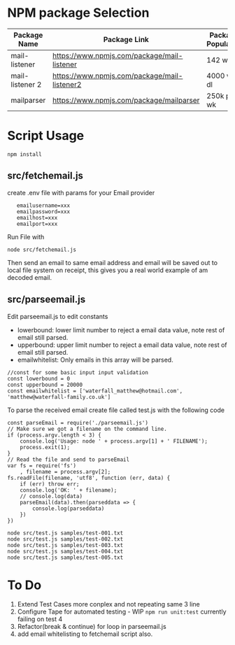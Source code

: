 # NPM package Selection



Package Name|Package Link|Package Popularity
------------|------------|------------------
mail-listener | https://www.npmjs.com/package/mail-listener | 142 wk dl
mail-listener 2 | https://www.npmjs.com/package/mail-listener2 |  4000 wk dl
mailparser | https://www.npmjs.com/package/mailparser | 250k per wk




# Script Usage



```
npm install
``` 

## src/fetchemail.js 

create .env file with params for your Email provider
```
   emailusername=xxx
   emailpassword=xxx
   emailhost=xxx
   emailport=xxx
```
Run File with
```
node src/fetchemail.js
```

Then send an email to same email address and email will be saved out to local file system on receipt, this gives you a real world example of am decoded email.

## src/parseemail.js 

Edit parseemail.js to edit constants 
* lowerbound: lower limit number to reject a email data value, note rest of email still parsed.
* upperbound: upper limit number to reject a email data value, note rest of email still parsed.
* emailwhitelist: Only emails in this array will be parsed.

```
//const for some basic input input validation
const lowerbound = 0
const upperbound = 20000
const emailwhitelist = ['waterfall_matthew@hotmail.com', 'matthew@waterfall-family.co.uk']
```

To parse the received email create file called test.js with the following code

```
const parseEmail = require('./parseemail.js')
// Make sure we got a filename on the command line.
if (process.argv.length < 3) {
    console.log('Usage: node ' + process.argv[1] + ' FILENAME');
    process.exit(1);
}
// Read the file and send to parseEmail
var fs = require('fs')
    , filename = process.argv[2];
fs.readFile(filename, 'utf8', function (err, data) {
    if (err) throw err;
    console.log('OK: ' + filename);
    // console.log(data)
    parseEmail(data).then(parseddata => {
        console.log(parseddata)
    })
})
```

```
node src/test.js samples/test-001.txt
node src/test.js samples/test-002.txt
node src/test.js samples/test-003.txt
node src/test.js samples/test-004.txt
node src/test.js samples/test-005.txt
```

# To Do

1. Extend Test Cases more conplex and not repeating same 3 line
2. Configure Tape for automated testing - WIP `npm run unit:test` currently failing on test 4 
3. Refactor(break & continue) for loop in parseemail.js
4. add email whitelisting to fetchemail script also.

